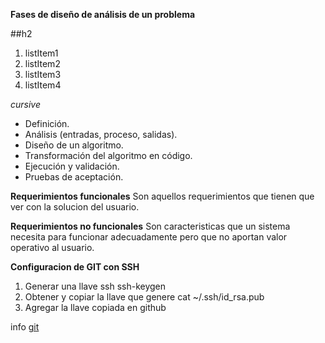 **Fases de diseño de análisis de un problema**

##h2

1. listItem1
2. listItem2
3. listItem3
4. listItem4

*cursive*

* Definición.
* Análisis (entradas, proceso, salidas).
* Diseño de un algoritmo.
* Transformación del algoritmo en código.
* Ejecución y validación.
* Pruebas de aceptación.

**Requerimientos funcionales**
Son aquellos requerimientos que tienen que ver con la solucion del usuario.

**Requerimientos no funcionales**
Son caracteristicas que un sistema necesita para funcionar adecuadamente pero que no aportan valor operativo al usuario.

**Configuracion de GIT con SSH**
1. Generar una llave ssh
    ssh-keygen
2. Obtener y copiar la llave que genere
    cat ~/.ssh/id_rsa.pub
3. Agregar la llave copiada en github

info [git](https://git-scm.com/book/es/v2/Git-en-el-Servidor-Generando-tu-clave-p%C3%BAblica-SSH)

